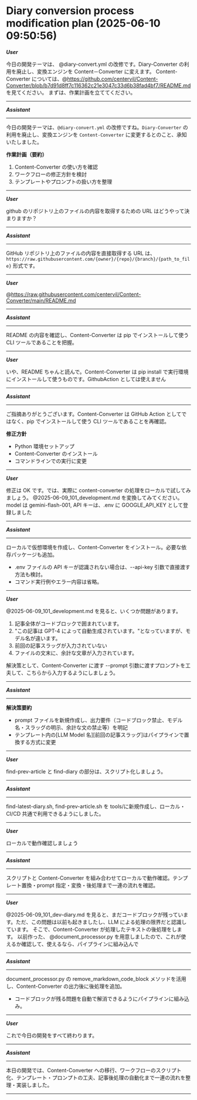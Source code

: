 <!-- Generated by SpecStory -->

# Diary conversion process modification plan (2025-06-10 09:50:56)

_**User**_

今日の開発テーマは、 @diary-convert.yml の改修です。Diary-Converter の利用を廃止し、変換エンジンを Content－Converter に変えます。
Content-Converter については、@https://github.com/centervil/Content-Converter/blob/b7d91d8ff7c116362c21e3047c33d6b38fad4bf7/README.md を見てください。
まずは、作業計画を立ててください。

---

_**Assistant**_

---

今日の開発テーマは、`@diary-convert.yml` の改修ですね。`Diary-Converter` の利用を廃止し、変換エンジンを `Content-Converter` に変更するとのこと、承知いたしました。

**作業計画（要約）**

1. Content-Converter の使い方を確認
2. ワークフローの修正方針を検討
3. テンプレートやプロンプトの扱い方を整理

---

_**User**_

github のリポジトリ上のファイルの内容を取得するための URL はどうやって決まりますか？

---

_**Assistant**_

---

GitHub リポジトリ上のファイルの内容を直接取得する URL は、
`https://raw.githubusercontent.com/{owner}/{repo}/{branch}/{path_to_file}` 形式です。

---

_**User**_

@https://raw.githubusercontent.com/centervil/Content-Converter/main/README.md

---

_**Assistant**_

---

README の内容を確認し、Content-Converter は pip でインストールして使う CLI ツールであることを把握。

---

_**User**_

いや、README ちゃんと読んで。Content-Converter は pip install で実行環境にインストールして使うものです。GithubAction としては使えません

---

_**Assistant**_

---

ご指摘ありがとうございます。Content-Converter は GitHub Action としてではなく、pip でインストールして使う CLI ツールであることを再確認。

**修正方針**

- Python 環境セットアップ
- Content-Converter のインストール
- コマンドラインでの実行に変更

---

_**User**_

修正は OK です。では、実際に content-converter の処理をローカルで試してみましょう。
@2025-06-09_101_development.md を変換してみてください。model は gemini-flash-001, API キーは、.env に GOOGLE_API_KEY として登録しました

---

_**Assistant**_

---

ローカルで仮想環境を作成し、Content-Converter をインストール。必要な依存パッケージも追加。

- .env ファイルの API キーが認識されない場合は、--api-key 引数で直接渡す方法も検討。
- コマンド実行例やエラー内容は省略。

---

_**User**_

@2025-06-09_101_development.md を見ると、いくつか問題があります。

1. 記事全体がコードブロックで囲まれています。
2. "この記事は GPT-4 によって自動生成されています。"となっていますが、モデル名が違います。
3. 前回の記事スラッグが入力されていない
4. ファイルの文末に、余計な文章が入力されています。

解決策として、Content-Converter に渡す --prompt 引数に渡すプロンプトを工夫して、こちらから入力するようにしましょう。

---

_**Assistant**_

---

**解決策要約**

- prompt ファイルを新規作成し、出力要件（コードブロック禁止、モデル名・スラッグの明示、余計な文の禁止等）を明記
- テンプレート内の[LLM Model 名][前回の記事スラッグ]はパイプラインで置換する方式に変更

---

_**User**_

find-prev-article と find-diary の部分は、スクリプト化しましょう。

---

_**Assistant**_

---

find-latest-diary.sh, find-prev-article.sh を tools/に新規作成し、ローカル・CI/CD 共通で利用できるようにしました。

---

_**User**_

ローカルで動作確認しましょう

---

_**Assistant**_

---

スクリプトと Content-Converter を組み合わせてローカルで動作確認。テンプレート置換・prompt 指定・変換・後処理まで一連の流れを確認。

---

_**User**_

@2025-06-09_101_dev-diary.md を見ると、まだコードブロックが残っています。ただ、この問題は以前も起きましたし、LLM による処理の限界だと認識しています。
そこで、Content-Converter が処理したテキストの後処理をします。
以前作った、 @document_processor.py を用意しましたので、これが使えるか確認して、使えるなら、パイプラインに組み込んで

---

_**Assistant**_

---

document_processor.py の remove_markdown_code_block メソッドを活用し、Content-Converter の出力後に後処理を追加。

- コードブロックが残る問題を自動で解消できるようにパイプラインに組み込み。

---

_**User**_

これで今日の開発をすべて終わります。

---

_**Assistant**_

---

本日の開発では、Content-Converter への移行、ワークフローのスクリプト化、テンプレート・プロンプトの工夫、記事後処理の自動化まで一連の流れを整理・実装しました。

---
